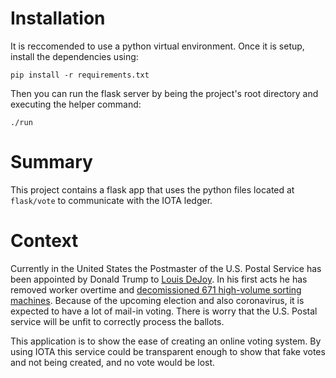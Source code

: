 # Installation

It is reccomended to use a python virtual environment. Once it is setup, install the dependencies using:

    pip install -r requirements.txt
	
Then you can run the flask server by being the project's root directory and executing the helper command:

	./run
	
# Summary

This project contains a flask app that uses the python files located at `flask/vote` to communicate with the IOTA ledger.

# Context

Currently in the United States the Postmaster of the U.S. Postal Service has been appointed by Donald Trump to [Louis DeJoy](https://www.cbsnews.com/news/louis-dejoy-trump-republican-donor-usps/). In his first acts he has removed worker overtime and [decomissioned 671 high-volume sorting machines](https://www.washingtontimes.com/news/2020/aug/21/dejoy-usps-not-return-decommissioned-sorting/). Because of the upcoming election and also coronavirus, it is expected to have a lot of mail-in voting. There is worry that the U.S. Postal service will be unfit to correctly process the ballots. 

This application is to show the ease of creating an online voting system. By using IOTA this service could be transparent enough to show that fake votes and not being created, and no vote would be lost.

